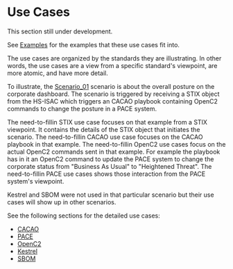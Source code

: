 # Use Cases

This section still under development.

See [Examples](../By_Example) for the examples that these
use cases fit into.

The use cases are organized by the standards they are
illustrating.
In other words, the use cases are a view from a specific
standard's viewpoint, are more atomic, and have more detail.

To illustrate, the
[Scenario_01](../By_Example/Scenario_01.md)
scenario
is about the overall posture on the corporate dashboard.
The scenario is triggered by receiving
a STIX object from
the HS-ISAC which triggers an CACAO playbook
containing OpenC2 commands
to change the posture in a PACE system.

The need-to-fillin
STIX use case focuses on that example
from a STIX viewpoint.
It contains the details of the STIX object that initiates
the scenario.
The need-to-fillin
CACAO use case focuses on the CACAO playbook in that example.
The need-to-fillin
OpenC2 use cases focus on the actual OpenC2 commands
sent in that example.
For example the playbook has in it an OpenC2 command
to update the PACE system to change the corporate status
from "Business As Usual" to "Heightened Threat".
The need-to-fillin PACE use cases
shows those interaction from the PACE system's viewpoint.

Kestrel and SBOM were not used in that particular scenario
but their use cases will show up in other scenarios.

See the following sections for the detailed use cases:
- [CACAO](./CACAO)
- [PACE](./PACE)
- [OpenC2](./OpenC2)
- [Kestrel](./Kestrel)
- [SBOM](./SBOM)
